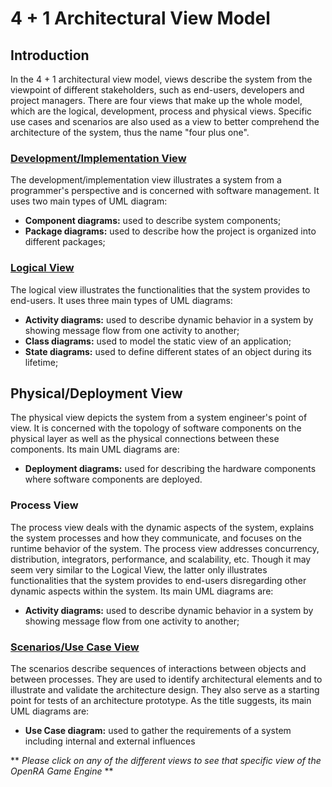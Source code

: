 # 4 + 1 Architectural View Model

## Introduction

In the 4 + 1 architectural view model, views describe the system from the viewpoint of different stakeholders, such as end-users, developers and project managers. There are four views that make up the whole model, which are the logical, development, process and physical views. Specific use cases and scenarios are also used as a view to better comprehend the architecture of the system, thus the name "four plus one".



### [Development/Implementation View](https://github.com/Malafas/OpenRA/blob/bleed/ADS/4+1/DEVELOPMENT_VIEW.md)
The development/implementation view illustrates a system from a programmer's perspective and is concerned with software management. It uses two main types of UML diagram:
* **Component diagrams:** used to describe system components;
* **Package diagrams:** used to describe how the project is organized into different packages;

### [Logical View](https://github.com/Malafas/OpenRA/blob/bleed/ADS/4+1/LOGICAL.md)
The logical view illustrates the functionalities that the system provides to end-users. It uses three main types of UML diagrams:
* **Activity diagrams:** used to describe dynamic behavior in a system by showing message flow from one activity to another;
* **Class diagrams:** used to model the static view of an application;
* **State diagrams:** used to define different states of an object during its lifetime;

## Physical/Deployment View
The physical view depicts the system from a system engineer's point of view. It is concerned with the topology of software components on the physical layer as well as the physical connections between these components. Its main UML diagrams are:
* **Deployment diagrams:** used for describing the hardware components where software components are deployed.

### Process View
The process view deals with the dynamic aspects of the system, explains the system processes and how they communicate, and focuses on the runtime behavior of the system. The process view addresses concurrency, distribution, integrators, performance, and scalability, etc. Though it may seem very similar to the Logical View, the latter only illustrates functionalities that the system provides to end-users disregarding other dynamic aspects within the system. Its main UML diagrams are:
* **Activity diagrams:** used to describe dynamic behavior in a system by showing message flow from one activity to another;

### [Scenarios/Use Case View](https://github.com/Malafas/OpenRA/blob/bleed/ADS/4+1/SCENARIOS.md)
The scenarios describe sequences of interactions between objects and between processes. They are used to identify architectural elements and to illustrate and validate the architecture design. They also serve as a starting point for tests of an architecture prototype. As the title suggests, its main UML diagrams are:
* **Use Case diagram:** used to gather the requirements of a system including internal and external influences


** *Please click on any of the different views to see that specific view of the OpenRA Game Engine* **
